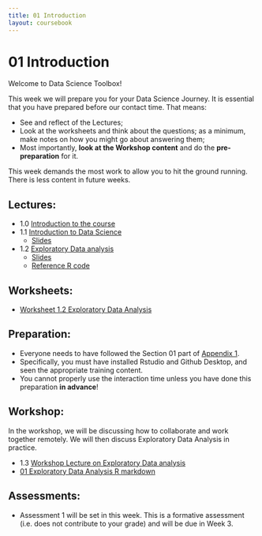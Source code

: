 ```yaml
---
title: 01 Introduction
layout: coursebook
---
```


# 01 Introduction

Welcome to Data Science Toolbox!

This week we will prepare you for your Data Science Journey. It is essential that you have prepared before our contact time. That means:

* See and reflect of the Lectures;
* Look at the worksheets and think about the questions; as a minimum, make notes on how you might go about answering them;
* Most importantly, **look at the Workshop content** and do the **pre-preparation** for it.

This week demands the most work to allow you to hit the ground running. There is less content in future weeks.

## Lectures:

* 1.0 [Introduction to the course](/dst/assets/videos/01.0.mov)
* 1.1 [Introduction to Data Science](/dst/assets/videos/01.1.mov)
  * [Slides](/dst/assets/slides/01-Intro.pdf)
* 1.2 [Exploratory Data analysis](/dst/assets/videos/01.2.mov)
  * [Slides](/dst/assets/slides/02-EDA.pdf)
  * [Reference R code](/dst/assets/code/01.1-EDA.R)

## Worksheets:

* [Worksheet 1.2 Exploratory Data Analysis](/dst/assets/worksheets/ws01.2_questions.pdf)

## Preparation:

* Everyone needs to have followed the Section 01 part of [Appendix 1](appendix1-prep.md).
* Specifically, you must have installed Rstudio and Github Desktop, and seen the appropriate training content.
* You cannot properly use the interaction time unless you have done this preparation **in advance**!

## Workshop:

In the workshop, we will be discussing how to collaborate and work together remotely. We will then discuss Exploratory Data Analysis in practice.

* 1.3 [Workshop Lecture on Exploratory Data analysis](/dst/assets/videos/01.2.mov)
* [01 Exploratory Data Analysis R markdown](/dst/assets/workshops/block01-eda.Rmd)

## Assessments:

* Assessment 1 will be set in this week. This is a formative assessment (i.e. does not contribute to your grade) and will be due in Week 3.
